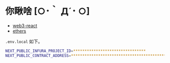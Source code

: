 # 你瞅啥 [○･｀ Д´･ ○]

- [web3-react](https://github.com/NoahZinsmeister/web3-react/)
- [ethers](https://docs.ethers.io/)

`.env.local` 如下。

```sh
NEXT_PUBLIC_INFURA_PROJECT_ID=********************************
NEXT_PUBLIC_CONTRACT_ADDRESS=******************************************

```
